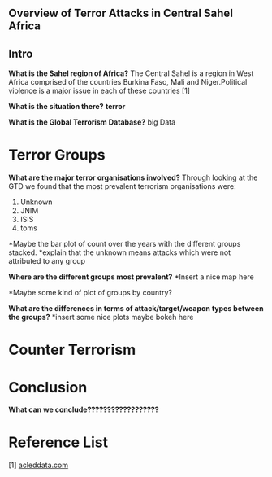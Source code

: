 <h2> Overview of Terror Attacks in Central Sahel Africa <h2>

## Intro

**What is the Sahel region of Africa?**
The Central Sahel is a region in West Africa comprised of the countries Burkina Faso, Mali and Niger.Political violence is a major issue in each of these countries [1] 

**What is the situation there?**
<b>terror</b>

**What is the Global Terrorism Database?**
big Data



<h1> Terror Groups </h1>

**What are the major terror organisations involved?**
Through looking at the GTD we found that the most prevalent terrorism organisations were:

1. Unknown
2. JNIM
3. ISIS
4. toms

*Maybe the bar plot of count over the years with the different groups stacked.
*explain that the unknown means attacks which were not attributed to any group



**Where are the different groups most prevalent?**
*Insert a nice map here
<object type="text/html" data="{{ site.baseurl }}/MapPlot2.html"  width="1200" height="400" style="border: none; padding: 0; width:80%; height:50vw"></object>

*Maybe some kind of plot of groups by country?



**What are the differences in terms of attack/target/weapon types between the groups?**
*insert some nice plots maybe bokeh here 

<h1> Counter Terrorism </h1>

<h1> Conclusion </h1>

**What can we conclude??????????????????**



<h1> Reference List </h1>
[1] <a href="https://acleddata.com/conflict-watchlist-2024/sahel/" target="_blank">acleddata.com</a>